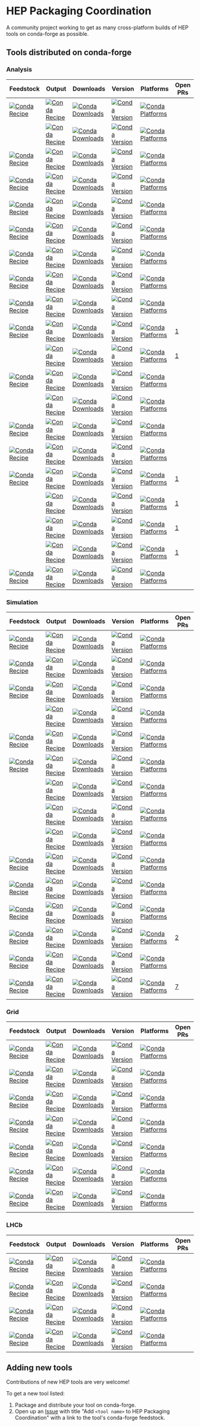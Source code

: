 # HEP Packaging Coordination

A community project working to get as many cross-platform builds of HEP tools on conda-forge as possible.

## Tools distributed on conda-forge

### Analysis

| Feedstock | Output | Downloads | Version | Platforms | Open PRs |
| --- | --- | --- | --- | --- | --- |
| [![Conda Recipe](https://img.shields.io/badge/feedstock-collier-green.svg)](https://github.com/conda-forge/collier-feedstock) | [![Conda Recipe](https://img.shields.io/badge/recipe-collier-green.svg)](https://github.com/conda-forge/collier-feedstock) | [![Conda Downloads](https://img.shields.io/conda/dn/conda-forge/collier.svg)](https://anaconda.org/conda-forge/collier) | [![Conda Version](https://img.shields.io/conda/vn/conda-forge/collier.svg)](https://anaconda.org/conda-forge/collier) | [![Conda Platforms](https://img.shields.io/conda/pn/conda-forge/collier.svg)](https://anaconda.org/conda-forge/collier) |  |
|  | [![Conda Recipe](https://img.shields.io/badge/recipe-collier--static-green.svg)](https://github.com/conda-forge/collier-feedstock) | [![Conda Downloads](https://img.shields.io/conda/dn/conda-forge/collier-static.svg)](https://anaconda.org/conda-forge/collier-static) | [![Conda Version](https://img.shields.io/conda/vn/conda-forge/collier-static.svg)](https://anaconda.org/conda-forge/collier-static) | [![Conda Platforms](https://img.shields.io/conda/pn/conda-forge/collier-static.svg)](https://anaconda.org/conda-forge/collier-static) |  |
| [![Conda Recipe](https://img.shields.io/badge/feedstock-cuttools--static-green.svg)](https://github.com/conda-forge/cuttools-feedstock) | [![Conda Recipe](https://img.shields.io/badge/recipe-cuttools--static-green.svg)](https://github.com/conda-forge/cuttools-feedstock) | [![Conda Downloads](https://img.shields.io/conda/dn/conda-forge/cuttools-static.svg)](https://anaconda.org/conda-forge/cuttools-static) | [![Conda Version](https://img.shields.io/conda/vn/conda-forge/cuttools-static.svg)](https://anaconda.org/conda-forge/cuttools-static) | [![Conda Platforms](https://img.shields.io/conda/pn/conda-forge/cuttools-static.svg)](https://anaconda.org/conda-forge/cuttools-static) |  |
| [![Conda Recipe](https://img.shields.io/badge/feedstock-emela-green.svg)](https://github.com/conda-forge/emela-feedstock) | [![Conda Recipe](https://img.shields.io/badge/recipe-emela-green.svg)](https://github.com/conda-forge/emela-feedstock) | [![Conda Downloads](https://img.shields.io/conda/dn/conda-forge/emela.svg)](https://anaconda.org/conda-forge/emela) | [![Conda Version](https://img.shields.io/conda/vn/conda-forge/emela.svg)](https://anaconda.org/conda-forge/emela) | [![Conda Platforms](https://img.shields.io/conda/pn/conda-forge/emela.svg)](https://anaconda.org/conda-forge/emela) |  |
| [![Conda Recipe](https://img.shields.io/badge/feedstock-ff--static-green.svg)](https://github.com/conda-forge/ff-feedstock) | [![Conda Recipe](https://img.shields.io/badge/recipe-ff--static-green.svg)](https://github.com/conda-forge/ff-feedstock) | [![Conda Downloads](https://img.shields.io/conda/dn/conda-forge/ff-static.svg)](https://anaconda.org/conda-forge/ff-static) | [![Conda Version](https://img.shields.io/conda/vn/conda-forge/ff-static.svg)](https://anaconda.org/conda-forge/ff-static) | [![Conda Platforms](https://img.shields.io/conda/pn/conda-forge/ff-static.svg)](https://anaconda.org/conda-forge/ff-static) |  |
| [![Conda Recipe](https://img.shields.io/badge/feedstock-iregi--static-green.svg)](https://github.com/conda-forge/iregi-feedstock) | [![Conda Recipe](https://img.shields.io/badge/recipe-iregi--static-green.svg)](https://github.com/conda-forge/iregi-feedstock) | [![Conda Downloads](https://img.shields.io/conda/dn/conda-forge/iregi-static.svg)](https://anaconda.org/conda-forge/iregi-static) | [![Conda Version](https://img.shields.io/conda/vn/conda-forge/iregi-static.svg)](https://anaconda.org/conda-forge/iregi-static) | [![Conda Platforms](https://img.shields.io/conda/pn/conda-forge/iregi-static.svg)](https://anaconda.org/conda-forge/iregi-static) |  |
| [![Conda Recipe](https://img.shields.io/badge/feedstock-lhapdf-green.svg)](https://github.com/conda-forge/lhapdf-feedstock) | [![Conda Recipe](https://img.shields.io/badge/recipe-lhapdf-green.svg)](https://github.com/conda-forge/lhapdf-feedstock) | [![Conda Downloads](https://img.shields.io/conda/dn/conda-forge/lhapdf.svg)](https://anaconda.org/conda-forge/lhapdf) | [![Conda Version](https://img.shields.io/conda/vn/conda-forge/lhapdf.svg)](https://anaconda.org/conda-forge/lhapdf) | [![Conda Platforms](https://img.shields.io/conda/pn/conda-forge/lhapdf.svg)](https://anaconda.org/conda-forge/lhapdf) |  |
| [![Conda Recipe](https://img.shields.io/badge/feedstock-looptools--static-green.svg)](https://github.com/conda-forge/looptools-feedstock) | [![Conda Recipe](https://img.shields.io/badge/recipe-looptools--static-green.svg)](https://github.com/conda-forge/looptools-feedstock) | [![Conda Downloads](https://img.shields.io/conda/dn/conda-forge/looptools-static.svg)](https://anaconda.org/conda-forge/looptools-static) | [![Conda Version](https://img.shields.io/conda/vn/conda-forge/looptools-static.svg)](https://anaconda.org/conda-forge/looptools-static) | [![Conda Platforms](https://img.shields.io/conda/pn/conda-forge/looptools-static.svg)](https://anaconda.org/conda-forge/looptools-static) |  |
| [![Conda Recipe](https://img.shields.io/badge/feedstock-mpfun90-green.svg)](https://github.com/conda-forge/mpfun90-feedstock) | [![Conda Recipe](https://img.shields.io/badge/recipe-mpfun90-green.svg)](https://github.com/conda-forge/mpfun90-feedstock) | [![Conda Downloads](https://img.shields.io/conda/dn/conda-forge/mpfun90.svg)](https://anaconda.org/conda-forge/mpfun90) | [![Conda Version](https://img.shields.io/conda/vn/conda-forge/mpfun90.svg)](https://anaconda.org/conda-forge/mpfun90) | [![Conda Platforms](https://img.shields.io/conda/pn/conda-forge/mpfun90.svg)](https://anaconda.org/conda-forge/mpfun90) |  |
| [![Conda Recipe](https://img.shields.io/badge/feedstock-ninja--hep--ph-green.svg)](https://github.com/conda-forge/ninja-hep-ph-feedstock) | [![Conda Recipe](https://img.shields.io/badge/recipe-ninja--hep--ph-green.svg)](https://github.com/conda-forge/ninja-hep-ph-feedstock) | [![Conda Downloads](https://img.shields.io/conda/dn/conda-forge/ninja-hep-ph.svg)](https://anaconda.org/conda-forge/ninja-hep-ph) | [![Conda Version](https://img.shields.io/conda/vn/conda-forge/ninja-hep-ph.svg)](https://anaconda.org/conda-forge/ninja-hep-ph) | [![Conda Platforms](https://img.shields.io/conda/pn/conda-forge/ninja-hep-ph.svg)](https://anaconda.org/conda-forge/ninja-hep-ph) | [1](https://github.com/conda-forge/ninja-hep-ph-feedstock/pulls) |
|  | [![Conda Recipe](https://img.shields.io/badge/recipe-ninja--hep--ph--static-green.svg)](https://github.com/conda-forge/ninja-hep-ph-feedstock) | [![Conda Downloads](https://img.shields.io/conda/dn/conda-forge/ninja-hep-ph-static.svg)](https://anaconda.org/conda-forge/ninja-hep-ph-static) | [![Conda Version](https://img.shields.io/conda/vn/conda-forge/ninja-hep-ph-static.svg)](https://anaconda.org/conda-forge/ninja-hep-ph-static) | [![Conda Platforms](https://img.shields.io/conda/pn/conda-forge/ninja-hep-ph-static.svg)](https://anaconda.org/conda-forge/ninja-hep-ph-static) | [1](https://github.com/conda-forge/ninja-hep-ph-feedstock/pulls) |
| [![Conda Recipe](https://img.shields.io/badge/feedstock-oneloop-green.svg)](https://github.com/conda-forge/oneloop-feedstock) | [![Conda Recipe](https://img.shields.io/badge/recipe-oneloop-green.svg)](https://github.com/conda-forge/oneloop-feedstock) | [![Conda Downloads](https://img.shields.io/conda/dn/conda-forge/oneloop.svg)](https://anaconda.org/conda-forge/oneloop) | [![Conda Version](https://img.shields.io/conda/vn/conda-forge/oneloop.svg)](https://anaconda.org/conda-forge/oneloop) | [![Conda Platforms](https://img.shields.io/conda/pn/conda-forge/oneloop.svg)](https://anaconda.org/conda-forge/oneloop) |  |
|  | [![Conda Recipe](https://img.shields.io/badge/recipe-oneloop--static-green.svg)](https://github.com/conda-forge/oneloop-feedstock) | [![Conda Downloads](https://img.shields.io/conda/dn/conda-forge/oneloop-static.svg)](https://anaconda.org/conda-forge/oneloop-static) | [![Conda Version](https://img.shields.io/conda/vn/conda-forge/oneloop-static.svg)](https://anaconda.org/conda-forge/oneloop-static) | [![Conda Platforms](https://img.shields.io/conda/pn/conda-forge/oneloop-static.svg)](https://anaconda.org/conda-forge/oneloop-static) |  |
| [![Conda Recipe](https://img.shields.io/badge/feedstock-qcdloop-green.svg)](https://github.com/conda-forge/qcdloop-feedstock) | [![Conda Recipe](https://img.shields.io/badge/recipe-qcdloop-green.svg)](https://github.com/conda-forge/qcdloop-feedstock) | [![Conda Downloads](https://img.shields.io/conda/dn/conda-forge/qcdloop.svg)](https://anaconda.org/conda-forge/qcdloop) | [![Conda Version](https://img.shields.io/conda/vn/conda-forge/qcdloop.svg)](https://anaconda.org/conda-forge/qcdloop) | [![Conda Platforms](https://img.shields.io/conda/pn/conda-forge/qcdloop.svg)](https://anaconda.org/conda-forge/qcdloop) |  |
| [![Conda Recipe](https://img.shields.io/badge/feedstock-qcdloop--fortran--static-green.svg)](https://github.com/conda-forge/qcdloop-fortran-feedstock) | [![Conda Recipe](https://img.shields.io/badge/recipe-qcdloop--fortran--static-green.svg)](https://github.com/conda-forge/qcdloop-fortran-feedstock) | [![Conda Downloads](https://img.shields.io/conda/dn/conda-forge/qcdloop-fortran-static.svg)](https://anaconda.org/conda-forge/qcdloop-fortran-static) | [![Conda Version](https://img.shields.io/conda/vn/conda-forge/qcdloop-fortran-static.svg)](https://anaconda.org/conda-forge/qcdloop-fortran-static) | [![Conda Platforms](https://img.shields.io/conda/pn/conda-forge/qcdloop-fortran-static.svg)](https://anaconda.org/conda-forge/qcdloop-fortran-static) |  |
| [![Conda Recipe](https://img.shields.io/badge/feedstock-root-green.svg)](https://github.com/conda-forge/root-feedstock) | [![Conda Recipe](https://img.shields.io/badge/recipe-root-green.svg)](https://github.com/conda-forge/root-feedstock) | [![Conda Downloads](https://img.shields.io/conda/dn/conda-forge/root.svg)](https://anaconda.org/conda-forge/root) | [![Conda Version](https://img.shields.io/conda/vn/conda-forge/root.svg)](https://anaconda.org/conda-forge/root) | [![Conda Platforms](https://img.shields.io/conda/pn/conda-forge/root.svg)](https://anaconda.org/conda-forge/root) | [1](https://github.com/conda-forge/root-feedstock/pulls) |
|  | [![Conda Recipe](https://img.shields.io/badge/recipe-root--binaries-green.svg)](https://github.com/conda-forge/root-feedstock) | [![Conda Downloads](https://img.shields.io/conda/dn/conda-forge/root-binaries.svg)](https://anaconda.org/conda-forge/root-binaries) | [![Conda Version](https://img.shields.io/conda/vn/conda-forge/root-binaries.svg)](https://anaconda.org/conda-forge/root-binaries) | [![Conda Platforms](https://img.shields.io/conda/pn/conda-forge/root-binaries.svg)](https://anaconda.org/conda-forge/root-binaries) | [1](https://github.com/conda-forge/root-feedstock/pulls) |
|  | [![Conda Recipe](https://img.shields.io/badge/recipe-root--dependencies-green.svg)](https://github.com/conda-forge/root-feedstock) | [![Conda Downloads](https://img.shields.io/conda/dn/conda-forge/root-dependencies.svg)](https://anaconda.org/conda-forge/root-dependencies) | [![Conda Version](https://img.shields.io/conda/vn/conda-forge/root-dependencies.svg)](https://anaconda.org/conda-forge/root-dependencies) | [![Conda Platforms](https://img.shields.io/conda/pn/conda-forge/root-dependencies.svg)](https://anaconda.org/conda-forge/root-dependencies) | [1](https://github.com/conda-forge/root-feedstock/pulls) |
|  | [![Conda Recipe](https://img.shields.io/badge/recipe-root_base-green.svg)](https://github.com/conda-forge/root-feedstock) | [![Conda Downloads](https://img.shields.io/conda/dn/conda-forge/root_base.svg)](https://anaconda.org/conda-forge/root_base) | [![Conda Version](https://img.shields.io/conda/vn/conda-forge/root_base.svg)](https://anaconda.org/conda-forge/root_base) | [![Conda Platforms](https://img.shields.io/conda/pn/conda-forge/root_base.svg)](https://anaconda.org/conda-forge/root_base) | [1](https://github.com/conda-forge/root-feedstock/pulls) |
| [![Conda Recipe](https://img.shields.io/badge/feedstock-siscone-green.svg)](https://github.com/conda-forge/siscone-feedstock) | [![Conda Recipe](https://img.shields.io/badge/recipe-siscone-green.svg)](https://github.com/conda-forge/siscone-feedstock) | [![Conda Downloads](https://img.shields.io/conda/dn/conda-forge/siscone.svg)](https://anaconda.org/conda-forge/siscone) | [![Conda Version](https://img.shields.io/conda/vn/conda-forge/siscone.svg)](https://anaconda.org/conda-forge/siscone) | [![Conda Platforms](https://img.shields.io/conda/pn/conda-forge/siscone.svg)](https://anaconda.org/conda-forge/siscone) |  |

### Simulation

| Feedstock | Output | Downloads | Version | Platforms | Open PRs |
| --- | --- | --- | --- | --- | --- |
| [![Conda Recipe](https://img.shields.io/badge/feedstock-delphes-green.svg)](https://github.com/conda-forge/delphes-feedstock) | [![Conda Recipe](https://img.shields.io/badge/recipe-delphes-green.svg)](https://github.com/conda-forge/delphes-feedstock) | [![Conda Downloads](https://img.shields.io/conda/dn/conda-forge/delphes.svg)](https://anaconda.org/conda-forge/delphes) | [![Conda Version](https://img.shields.io/conda/vn/conda-forge/delphes.svg)](https://anaconda.org/conda-forge/delphes) | [![Conda Platforms](https://img.shields.io/conda/pn/conda-forge/delphes.svg)](https://anaconda.org/conda-forge/delphes) |  |
| [![Conda Recipe](https://img.shields.io/badge/feedstock-fastjet-green.svg)](https://github.com/conda-forge/fastjet-feedstock) | [![Conda Recipe](https://img.shields.io/badge/recipe-fastjet-green.svg)](https://github.com/conda-forge/fastjet-feedstock) | [![Conda Downloads](https://img.shields.io/conda/dn/conda-forge/fastjet.svg)](https://anaconda.org/conda-forge/fastjet) | [![Conda Version](https://img.shields.io/conda/vn/conda-forge/fastjet.svg)](https://anaconda.org/conda-forge/fastjet) | [![Conda Platforms](https://img.shields.io/conda/pn/conda-forge/fastjet.svg)](https://anaconda.org/conda-forge/fastjet) |  |
| [![Conda Recipe](https://img.shields.io/badge/feedstock-fastjet--contrib-green.svg)](https://github.com/conda-forge/fastjet-contrib-feedstock) | [![Conda Recipe](https://img.shields.io/badge/recipe-fastjet--contrib-green.svg)](https://github.com/conda-forge/fastjet-contrib-feedstock) | [![Conda Downloads](https://img.shields.io/conda/dn/conda-forge/fastjet-contrib.svg)](https://anaconda.org/conda-forge/fastjet-contrib) | [![Conda Version](https://img.shields.io/conda/vn/conda-forge/fastjet-contrib.svg)](https://anaconda.org/conda-forge/fastjet-contrib) | [![Conda Platforms](https://img.shields.io/conda/pn/conda-forge/fastjet-contrib.svg)](https://anaconda.org/conda-forge/fastjet-contrib) |  |
|  | [![Conda Recipe](https://img.shields.io/badge/recipe-fastjet--contrib--static-green.svg)](https://github.com/conda-forge/fastjet-contrib-feedstock) | [![Conda Downloads](https://img.shields.io/conda/dn/conda-forge/fastjet-contrib-static.svg)](https://anaconda.org/conda-forge/fastjet-contrib-static) | [![Conda Version](https://img.shields.io/conda/vn/conda-forge/fastjet-contrib-static.svg)](https://anaconda.org/conda-forge/fastjet-contrib-static) | [![Conda Platforms](https://img.shields.io/conda/pn/conda-forge/fastjet-contrib-static.svg)](https://anaconda.org/conda-forge/fastjet-contrib-static) |  |
| [![Conda Recipe](https://img.shields.io/badge/feedstock-fastjet--cxx-green.svg)](https://github.com/conda-forge/fastjet-cxx-feedstock) | [![Conda Recipe](https://img.shields.io/badge/recipe-fastjet--cxx-green.svg)](https://github.com/conda-forge/fastjet-cxx-feedstock) | [![Conda Downloads](https://img.shields.io/conda/dn/conda-forge/fastjet-cxx.svg)](https://anaconda.org/conda-forge/fastjet-cxx) | [![Conda Version](https://img.shields.io/conda/vn/conda-forge/fastjet-cxx.svg)](https://anaconda.org/conda-forge/fastjet-cxx) | [![Conda Platforms](https://img.shields.io/conda/pn/conda-forge/fastjet-cxx.svg)](https://anaconda.org/conda-forge/fastjet-cxx) |  |
| [![Conda Recipe](https://img.shields.io/badge/feedstock-geant4-green.svg)](https://github.com/conda-forge/geant4-feedstock) | [![Conda Recipe](https://img.shields.io/badge/recipe-geant4-green.svg)](https://github.com/conda-forge/geant4-feedstock) | [![Conda Downloads](https://img.shields.io/conda/dn/conda-forge/geant4.svg)](https://anaconda.org/conda-forge/geant4) | [![Conda Version](https://img.shields.io/conda/vn/conda-forge/geant4.svg)](https://anaconda.org/conda-forge/geant4) | [![Conda Platforms](https://img.shields.io/conda/pn/conda-forge/geant4.svg)](https://anaconda.org/conda-forge/geant4) |  |
|  | [![Conda Recipe](https://img.shields.io/badge/recipe-geant4--base-green.svg)](https://github.com/conda-forge/geant4-feedstock) | [![Conda Downloads](https://img.shields.io/conda/dn/conda-forge/geant4-base.svg)](https://anaconda.org/conda-forge/geant4-base) | [![Conda Version](https://img.shields.io/conda/vn/conda-forge/geant4-base.svg)](https://anaconda.org/conda-forge/geant4-base) | [![Conda Platforms](https://img.shields.io/conda/pn/conda-forge/geant4-base.svg)](https://anaconda.org/conda-forge/geant4-base) |  |
|  | [![Conda Recipe](https://img.shields.io/badge/recipe-geant4_data_variant-green.svg)](https://github.com/conda-forge/geant4-feedstock) | [![Conda Downloads](https://img.shields.io/conda/dn/conda-forge/geant4_data_variant.svg)](https://anaconda.org/conda-forge/geant4_data_variant) | [![Conda Version](https://img.shields.io/conda/vn/conda-forge/geant4_data_variant.svg)](https://anaconda.org/conda-forge/geant4_data_variant) | [![Conda Platforms](https://img.shields.io/conda/pn/conda-forge/geant4_data_variant.svg)](https://anaconda.org/conda-forge/geant4_data_variant) |  |
|  | [![Conda Recipe](https://img.shields.io/badge/recipe-geant4_visualisation_variant-green.svg)](https://github.com/conda-forge/geant4-feedstock) | [![Conda Downloads](https://img.shields.io/conda/dn/conda-forge/geant4_visualisation_variant.svg)](https://anaconda.org/conda-forge/geant4_visualisation_variant) | [![Conda Version](https://img.shields.io/conda/vn/conda-forge/geant4_visualisation_variant.svg)](https://anaconda.org/conda-forge/geant4_visualisation_variant) | [![Conda Platforms](https://img.shields.io/conda/pn/conda-forge/geant4_visualisation_variant.svg)](https://anaconda.org/conda-forge/geant4_visualisation_variant) |  |
| [![Conda Recipe](https://img.shields.io/badge/feedstock-hepmc2-green.svg)](https://github.com/conda-forge/hepmc2-feedstock) | [![Conda Recipe](https://img.shields.io/badge/recipe-hepmc2-green.svg)](https://github.com/conda-forge/hepmc2-feedstock) | [![Conda Downloads](https://img.shields.io/conda/dn/conda-forge/hepmc2.svg)](https://anaconda.org/conda-forge/hepmc2) | [![Conda Version](https://img.shields.io/conda/vn/conda-forge/hepmc2.svg)](https://anaconda.org/conda-forge/hepmc2) | [![Conda Platforms](https://img.shields.io/conda/pn/conda-forge/hepmc2.svg)](https://anaconda.org/conda-forge/hepmc2) |  |
| [![Conda Recipe](https://img.shields.io/badge/feedstock-hepmc3-green.svg)](https://github.com/conda-forge/hepmc3-feedstock) | [![Conda Recipe](https://img.shields.io/badge/recipe-hepmc3-green.svg)](https://github.com/conda-forge/hepmc3-feedstock) | [![Conda Downloads](https://img.shields.io/conda/dn/conda-forge/hepmc3.svg)](https://anaconda.org/conda-forge/hepmc3) | [![Conda Version](https://img.shields.io/conda/vn/conda-forge/hepmc3.svg)](https://anaconda.org/conda-forge/hepmc3) | [![Conda Platforms](https://img.shields.io/conda/pn/conda-forge/hepmc3.svg)](https://anaconda.org/conda-forge/hepmc3) |  |
| [![Conda Recipe](https://img.shields.io/badge/feedstock-mg5amcnlo-green.svg)](https://github.com/conda-forge/mg5amcnlo-feedstock) | [![Conda Recipe](https://img.shields.io/badge/recipe-mg5amcnlo-green.svg)](https://github.com/conda-forge/mg5amcnlo-feedstock) | [![Conda Downloads](https://img.shields.io/conda/dn/conda-forge/mg5amcnlo.svg)](https://anaconda.org/conda-forge/mg5amcnlo) | [![Conda Version](https://img.shields.io/conda/vn/conda-forge/mg5amcnlo.svg)](https://anaconda.org/conda-forge/mg5amcnlo) | [![Conda Platforms](https://img.shields.io/conda/pn/conda-forge/mg5amcnlo.svg)](https://anaconda.org/conda-forge/mg5amcnlo) |  |
| [![Conda Recipe](https://img.shields.io/badge/feedstock-pythia8-green.svg)](https://github.com/conda-forge/pythia8-feedstock) | [![Conda Recipe](https://img.shields.io/badge/recipe-pythia8-green.svg)](https://github.com/conda-forge/pythia8-feedstock) | [![Conda Downloads](https://img.shields.io/conda/dn/conda-forge/pythia8.svg)](https://anaconda.org/conda-forge/pythia8) | [![Conda Version](https://img.shields.io/conda/vn/conda-forge/pythia8.svg)](https://anaconda.org/conda-forge/pythia8) | [![Conda Platforms](https://img.shields.io/conda/pn/conda-forge/pythia8.svg)](https://anaconda.org/conda-forge/pythia8) | [2](https://github.com/conda-forge/pythia8-feedstock/pulls) |
| [![Conda Recipe](https://img.shields.io/badge/feedstock-sherpa-green.svg)](https://github.com/conda-forge/sherpa-feedstock) | [![Conda Recipe](https://img.shields.io/badge/recipe-sherpa-green.svg)](https://github.com/conda-forge/sherpa-feedstock) | [![Conda Downloads](https://img.shields.io/conda/dn/conda-forge/sherpa.svg)](https://anaconda.org/conda-forge/sherpa) | [![Conda Version](https://img.shields.io/conda/vn/conda-forge/sherpa.svg)](https://anaconda.org/conda-forge/sherpa) | [![Conda Platforms](https://img.shields.io/conda/pn/conda-forge/sherpa.svg)](https://anaconda.org/conda-forge/sherpa) |  |
| [![Conda Recipe](https://img.shields.io/badge/feedstock-yoda-green.svg)](https://github.com/conda-forge/yoda-feedstock) | [![Conda Recipe](https://img.shields.io/badge/recipe-yoda-green.svg)](https://github.com/conda-forge/yoda-feedstock) | [![Conda Downloads](https://img.shields.io/conda/dn/conda-forge/yoda.svg)](https://anaconda.org/conda-forge/yoda) | [![Conda Version](https://img.shields.io/conda/vn/conda-forge/yoda.svg)](https://anaconda.org/conda-forge/yoda) | [![Conda Platforms](https://img.shields.io/conda/pn/conda-forge/yoda.svg)](https://anaconda.org/conda-forge/yoda) | [7](https://github.com/conda-forge/yoda-feedstock/pulls) |

### Grid

| Feedstock | Output | Downloads | Version | Platforms | Open PRs |
| --- | --- | --- | --- | --- | --- |
| [![Conda Recipe](https://img.shields.io/badge/feedstock-apptainer-green.svg)](https://github.com/conda-forge/apptainer-feedstock) | [![Conda Recipe](https://img.shields.io/badge/recipe-apptainer-green.svg)](https://github.com/conda-forge/apptainer-feedstock) | [![Conda Downloads](https://img.shields.io/conda/dn/conda-forge/apptainer.svg)](https://anaconda.org/conda-forge/apptainer) | [![Conda Version](https://img.shields.io/conda/vn/conda-forge/apptainer.svg)](https://anaconda.org/conda-forge/apptainer) | [![Conda Platforms](https://img.shields.io/conda/pn/conda-forge/apptainer.svg)](https://anaconda.org/conda-forge/apptainer) |  |
| [![Conda Recipe](https://img.shields.io/badge/feedstock-ca--policy--lcg-green.svg)](https://github.com/conda-forge/ca-policy-lcg-feedstock) | [![Conda Recipe](https://img.shields.io/badge/recipe-ca--policy--lcg-green.svg)](https://github.com/conda-forge/ca-policy-lcg-feedstock) | [![Conda Downloads](https://img.shields.io/conda/dn/conda-forge/ca-policy-lcg.svg)](https://anaconda.org/conda-forge/ca-policy-lcg) | [![Conda Version](https://img.shields.io/conda/vn/conda-forge/ca-policy-lcg.svg)](https://anaconda.org/conda-forge/ca-policy-lcg) | [![Conda Platforms](https://img.shields.io/conda/pn/conda-forge/ca-policy-lcg.svg)](https://anaconda.org/conda-forge/ca-policy-lcg) |  |
| [![Conda Recipe](https://img.shields.io/badge/feedstock-davix-green.svg)](https://github.com/conda-forge/davix-feedstock) | [![Conda Recipe](https://img.shields.io/badge/recipe-davix-green.svg)](https://github.com/conda-forge/davix-feedstock) | [![Conda Downloads](https://img.shields.io/conda/dn/conda-forge/davix.svg)](https://anaconda.org/conda-forge/davix) | [![Conda Version](https://img.shields.io/conda/vn/conda-forge/davix.svg)](https://anaconda.org/conda-forge/davix) | [![Conda Platforms](https://img.shields.io/conda/pn/conda-forge/davix.svg)](https://anaconda.org/conda-forge/davix) |  |
| [![Conda Recipe](https://img.shields.io/badge/feedstock-dirac--grid-green.svg)](https://github.com/conda-forge/dirac-grid-feedstock) | [![Conda Recipe](https://img.shields.io/badge/recipe-dirac--grid-green.svg)](https://github.com/conda-forge/dirac-grid-feedstock) | [![Conda Downloads](https://img.shields.io/conda/dn/conda-forge/dirac-grid.svg)](https://anaconda.org/conda-forge/dirac-grid) | [![Conda Version](https://img.shields.io/conda/vn/conda-forge/dirac-grid.svg)](https://anaconda.org/conda-forge/dirac-grid) | [![Conda Platforms](https://img.shields.io/conda/pn/conda-forge/dirac-grid.svg)](https://anaconda.org/conda-forge/dirac-grid) |  |
| [![Conda Recipe](https://img.shields.io/badge/feedstock-gfal2-green.svg)](https://github.com/conda-forge/gfal2-feedstock) | [![Conda Recipe](https://img.shields.io/badge/recipe-gfal2-green.svg)](https://github.com/conda-forge/gfal2-feedstock) | [![Conda Downloads](https://img.shields.io/conda/dn/conda-forge/gfal2.svg)](https://anaconda.org/conda-forge/gfal2) | [![Conda Version](https://img.shields.io/conda/vn/conda-forge/gfal2.svg)](https://anaconda.org/conda-forge/gfal2) | [![Conda Platforms](https://img.shields.io/conda/pn/conda-forge/gfal2.svg)](https://anaconda.org/conda-forge/gfal2) |  |
| [![Conda Recipe](https://img.shields.io/badge/feedstock-python--gfal2-green.svg)](https://github.com/conda-forge/python-gfal2-feedstock) | [![Conda Recipe](https://img.shields.io/badge/recipe-python--gfal2-green.svg)](https://github.com/conda-forge/python-gfal2-feedstock) | [![Conda Downloads](https://img.shields.io/conda/dn/conda-forge/python-gfal2.svg)](https://anaconda.org/conda-forge/python-gfal2) | [![Conda Version](https://img.shields.io/conda/vn/conda-forge/python-gfal2.svg)](https://anaconda.org/conda-forge/python-gfal2) | [![Conda Platforms](https://img.shields.io/conda/pn/conda-forge/python-gfal2.svg)](https://anaconda.org/conda-forge/python-gfal2) |  |
| [![Conda Recipe](https://img.shields.io/badge/feedstock-xrootd-green.svg)](https://github.com/conda-forge/xrootd-feedstock) | [![Conda Recipe](https://img.shields.io/badge/recipe-xrootd-green.svg)](https://github.com/conda-forge/xrootd-feedstock) | [![Conda Downloads](https://img.shields.io/conda/dn/conda-forge/xrootd.svg)](https://anaconda.org/conda-forge/xrootd) | [![Conda Version](https://img.shields.io/conda/vn/conda-forge/xrootd.svg)](https://anaconda.org/conda-forge/xrootd) | [![Conda Platforms](https://img.shields.io/conda/pn/conda-forge/xrootd.svg)](https://anaconda.org/conda-forge/xrootd) |  |

### LHCb

| Feedstock | Output | Downloads | Version | Platforms | Open PRs |
| --- | --- | --- | --- | --- | --- |
| [![Conda Recipe](https://img.shields.io/badge/feedstock-lbenv-green.svg)](https://github.com/conda-forge/lbenv-feedstock) | [![Conda Recipe](https://img.shields.io/badge/recipe-lbenv-green.svg)](https://github.com/conda-forge/lbenv-feedstock) | [![Conda Downloads](https://img.shields.io/conda/dn/conda-forge/lbenv.svg)](https://anaconda.org/conda-forge/lbenv) | [![Conda Version](https://img.shields.io/conda/vn/conda-forge/lbenv.svg)](https://anaconda.org/conda-forge/lbenv) | [![Conda Platforms](https://img.shields.io/conda/pn/conda-forge/lbenv.svg)](https://anaconda.org/conda-forge/lbenv) |  |
| [![Conda Recipe](https://img.shields.io/badge/feedstock-lbplatformutils-green.svg)](https://github.com/conda-forge/lbplatformutils-feedstock) | [![Conda Recipe](https://img.shields.io/badge/recipe-lbplatformutils-green.svg)](https://github.com/conda-forge/lbplatformutils-feedstock) | [![Conda Downloads](https://img.shields.io/conda/dn/conda-forge/lbplatformutils.svg)](https://anaconda.org/conda-forge/lbplatformutils) | [![Conda Version](https://img.shields.io/conda/vn/conda-forge/lbplatformutils.svg)](https://anaconda.org/conda-forge/lbplatformutils) | [![Conda Platforms](https://img.shields.io/conda/pn/conda-forge/lbplatformutils.svg)](https://anaconda.org/conda-forge/lbplatformutils) |  |
| [![Conda Recipe](https://img.shields.io/badge/feedstock-lhcbdirac-green.svg)](https://github.com/conda-forge/lhcbdirac-feedstock) | [![Conda Recipe](https://img.shields.io/badge/recipe-lhcbdirac-green.svg)](https://github.com/conda-forge/lhcbdirac-feedstock) | [![Conda Downloads](https://img.shields.io/conda/dn/conda-forge/lhcbdirac.svg)](https://anaconda.org/conda-forge/lhcbdirac) | [![Conda Version](https://img.shields.io/conda/vn/conda-forge/lhcbdirac.svg)](https://anaconda.org/conda-forge/lhcbdirac) | [![Conda Platforms](https://img.shields.io/conda/pn/conda-forge/lhcbdirac.svg)](https://anaconda.org/conda-forge/lhcbdirac) |  |
| [![Conda Recipe](https://img.shields.io/badge/feedstock-lhcbdirac--config-green.svg)](https://github.com/conda-forge/lhcbdirac-config-feedstock) | [![Conda Recipe](https://img.shields.io/badge/recipe-lhcbdirac--config-green.svg)](https://github.com/conda-forge/lhcbdirac-config-feedstock) | [![Conda Downloads](https://img.shields.io/conda/dn/conda-forge/lhcbdirac-config.svg)](https://anaconda.org/conda-forge/lhcbdirac-config) | [![Conda Version](https://img.shields.io/conda/vn/conda-forge/lhcbdirac-config.svg)](https://anaconda.org/conda-forge/lhcbdirac-config) | [![Conda Platforms](https://img.shields.io/conda/pn/conda-forge/lhcbdirac-config.svg)](https://anaconda.org/conda-forge/lhcbdirac-config) |  |

## Adding new tools

Contributions of new HEP tools are very welcome!

To get a new tool listed:
1. Package and distribute your tool on conda-forge.
2. Open up an [Issue](https://github.com/hep-packaging-coordination/.github/issues) with title "Add `<tool name>` to HEP Packaging Coordination" with a link to the tool's conda-forge feedstock.
